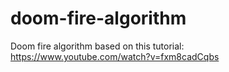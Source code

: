 # doom-fire-algorithm
Doom fire algorithm based on this tutorial: https://www.youtube.com/watch?v=fxm8cadCqbs
